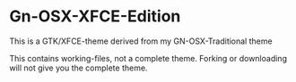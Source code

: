 # Gn-OSX-XFCE-Edition
This is a GTK/XFCE-theme derived from my GN-OSX-Traditional theme

This contains working-files, not a complete theme. Forking or downloading will not give you the complete theme.
